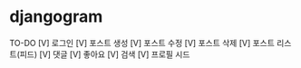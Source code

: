# djangogram

TO-DO
[V] 로그인
[V] 포스트 생성
[V] 포스트 수정
[V] 포스트 삭제
[V] 포스트 리스트(피드)
[V] 댓글
[V] 좋아요
[V] 검색
[V] 프로필 시드
<!-- 
### DJANGO - INSTGRAM CLONECODING
#### DRF의 이해, TABLE 구성, HTML-CSS 기초수준의 구성, DJANGO의 디자인패턴과 Form으로 구성
 -->
